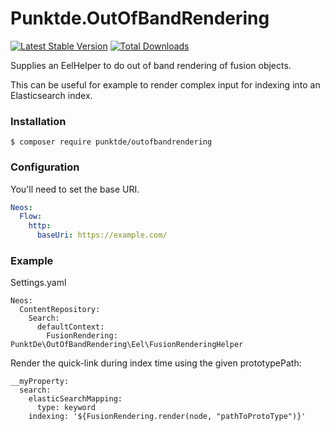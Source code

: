 # Punktde.OutOfBandRendering

[![Latest Stable Version](https://poser.pugx.org/punktde/outofbandrendering/v/stable)](https://packagist.org/packages/punktde/outofbandrendering) [![Total Downloads](https://poser.pugx.org/punktde/outofbandrendering/downloads)](https://packagist.org/packages/punktde/outofbandrendering)

Supplies an EelHelper to do out of band rendering of fusion objects.

This can be useful for example to render complex input for indexing into an Elasticsearch index. 

### Installation

```
$ composer require punktde/outofbandrendering
```

### Configuration

You'll need to set the base URI.

```yaml
Neos:
  Flow:
    http:
      baseUri: https://example.com/
```

### Example

Settings.yaml

    Neos:
      ContentRepository:
        Search:
          defaultContext:
            FusionRendering: PunktDe\OutOfBandRendering\Eel\FusionRenderingHelper


Render the quick-link during index time using the given prototypePath:

    __myProperty:
      search:
        elasticSearchMapping:
          type: keyword
        indexing: '${FusionRendering.render(node, "pathToProtoType")}'
